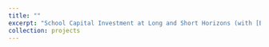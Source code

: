 ```yaml
---
title: ""
excerpt: "School Capital Investment at Long and Short Horizons (with [Bent E. Sorensen](https://www.uh.edu/~bsorense/), [Steven Craig](https://www.uh.edu/class/economics/people/current-faculty/steve/), Md Abdullah Al Mashrur, Ryan McGregor, and Sameer Malik)."
collection: projects
---
```

